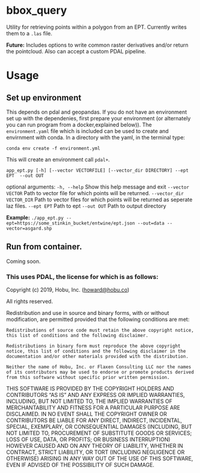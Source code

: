 # bbox_query
Utility for retrieving points within  a polygon from an EPT. Currently writes them to a `.las` file.

__Future:__ Includes options to write common raster derivatives and/or return the pointcloud.  Also can accept a custom PDAL pipeline.

# Usage
## Set up environment
This depends on pdal and geopandas. If you do not have an environment set up with the dependenies, first prepare your environment (or alternately you can run program from a docker,explained below)). The `environment.yaml` file which is included can be used to create and envirnment with conda. In a directory with the yaml, in the terminal type:

```conda env create -f environment.yml```

This will create an environment call `pdal+`.

`app_ept.py [-h] [--vector VECTORFILE] [--vector_dir DIRECTORY] --ept EPT  --out OUT`
 
 optional arguments:
  `-h, --help`               Show this help message and exit
  `--vector VECTOR`          Path to vector file for which points will be returned.
  `--vector_dir VECTOR_DIR`  Path to vector files for which points will be returned as seperate laz files.
  `--ept EPT`                Path to ept
  `--out OUT`                Path to output directory

__Example:__
```./app_ept.py --ept=https://some_stinkin_bucket/entwine/ept.json --out=data --vector=asgard.shp```

## Run from container.
Coming soon. 

### This uses PDAL, the license for which is as follows:

Copyright (c) 2019, Hobu, Inc. (howard@hobu.co)

All rights reserved.

Redistribution and use in source and binary forms, with or without modification, are permitted provided that the following conditions are met:

    Redistributions of source code must retain the above copyright notice, this list of conditions and the following disclaimer.

    Redistributions in binary form must reproduce the above copyright notice, this list of conditions and the following disclaimer in the documentation and/or other materials provided with the distribution.

    Neither the name of Hobu, Inc. or Flaxen Consulting LLC nor the names of its contributors may be used to endorse or promote products derived from this software without specific prior written permission.

THIS SOFTWARE IS PROVIDED BY THE COPYRIGHT HOLDERS AND CONTRIBUTORS “AS IS” AND ANY EXPRESS OR IMPLIED WARRANTIES, INCLUDING, BUT NOT LIMITED TO, THE IMPLIED WARRANTIES OF MERCHANTABILITY AND FITNESS FOR A PARTICULAR PURPOSE ARE DISCLAIMED. IN NO EVENT SHALL THE COPYRIGHT OWNER OR CONTRIBUTORS BE LIABLE FOR ANY DIRECT, INDIRECT, INCIDENTAL, SPECIAL, EXEMPLARY, OR CONSEQUENTIAL DAMAGES (INCLUDING, BUT NOT LIMITED TO, PROCUREMENT OF SUBSTITUTE GOODS OR SERVICES; LOSS OF USE, DATA, OR PROFITS; OR BUSINESS INTERRUPTION) HOWEVER CAUSED AND ON ANY THEORY OF LIABILITY, WHETHER IN CONTRACT, STRICT LIABILITY, OR TORT (INCLUDING NEGLIGENCE OR OTHERWISE) ARISING IN ANY WAY OUT OF THE USE OF THIS SOFTWARE, EVEN IF ADVISED OF THE POSSIBILITY OF SUCH DAMAGE.
